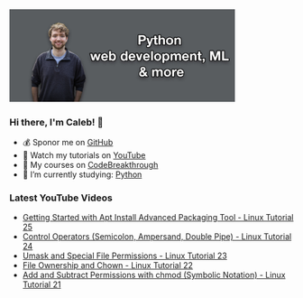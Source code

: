 <img src="github-cover-photo-my-face.jpg" width="400px" />

### Hi there, I'm Caleb! 🍛

- 💰 Sponor me on [GitHub](https://github.com/sponsors/CalebCurry)
- 🎥 Watch my tutorials on [YouTube](https://www.youtube.com/calebthevideomaker2)
- 📗 My courses on [CodeBreakthrough](https://www.codebreakthrough.com)
- 🤔 I’m currently studying: [Python](https://www.youtube.com/watch?v=s3IvdkCq2_c&t=4254s)

### Latest YouTube Videos
<!-- YOUTUBE:START -->
- [Getting Started with Apt Install Advanced Packaging Tool - Linux Tutorial 25](https://www.youtube.com/watch?v=RLGFiUbr6hs)
- [Control Operators (Semicolon, Ampersand, Double Pipe) - Linux Tutorial 24](https://www.youtube.com/watch?v=TC6hnAkwgH4)
- [Umask and Special File Permissions - Linux Tutorial 23](https://www.youtube.com/watch?v=0m4lTBJJe4k)
- [File Ownership and Chown - Linux Tutorial 22](https://www.youtube.com/watch?v=moNTR6zCLUc)
- [Add and Subtract Permissions with chmod (Symbolic Notation) - Linux Tutorial 21](https://www.youtube.com/watch?v=aei_9GUWHxU)
<!-- YOUTUBE:END -->
